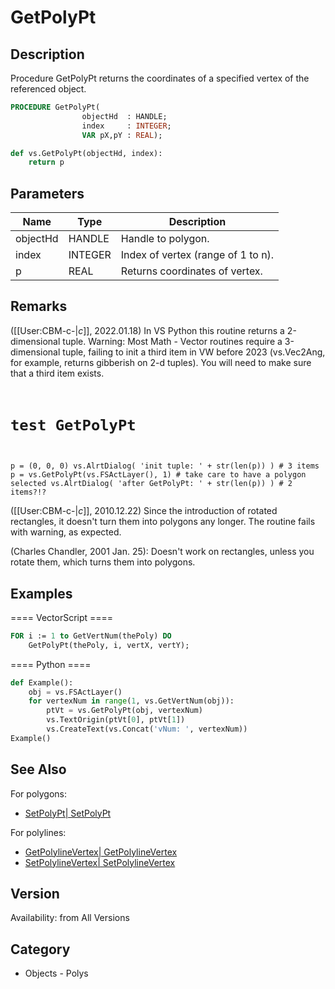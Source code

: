 # GetPolyPt

## Description
Procedure GetPolyPt returns the coordinates of a specified vertex of the referenced object.

```pascal
PROCEDURE GetPolyPt(
				objectHd  : HANDLE;
				index     : INTEGER;
				VAR pX,pY : REAL);
```

```python
def vs.GetPolyPt(objectHd, index):
    return p
```

## Parameters
|Name|Type|Description|
|---|---|---|
|objectHd|HANDLE|Handle to polygon.|
|index|INTEGER|Index of vertex (range of 1 to n).|
|p|REAL|Returns coordinates of vertex.|

## Remarks
([[User:CBM-c-|_c_]], 2022.01.18) In VS Python this routine returns a 2-dimensional tuple. Warning: Most Math - Vector routines require a 3-dimensional tuple, failing to init a third item in VW before 2023 (vs.Vec2Ang, for example, returns gibberish on 2-d tuples). You will need to make sure that a third item exists.
<code lang="py">
# test GetPolyPt
p = (0, 0, 0)
vs.AlrtDialog( 'init tuple: ' + str(len(p)) ) # 3 items
p = vs.GetPolyPt(vs.FSActLayer(), 1) # take care to have a polygon selected
vs.AlrtDialog( 'after GetPolyPt: ' + str(len(p)) ) # 2 items?!?
</code>

([[User:CBM-c-|_c_]], 2010.12.22) Since the introduction of rotated rectangles, it doesn't turn them into polygons any longer. The routine fails with warning, as expected. 

(Charles Chandler, 2001 Jan. 25): Doesn't work on rectangles, unless you rotate them, which turns them into polygons.

## Examples
==== VectorScript ====
```pascal
FOR i := 1 to GetVertNum(thePoly) DO
    GetPolyPt(thePoly, i, vertX, vertY);
```
==== Python ====
```python
def Example():
    obj = vs.FSActLayer()
    for vertexNum in range(1, vs.GetVertNum(obj)):
        ptVt = vs.GetPolyPt(obj, vertexNum)
        vs.TextOrigin(ptVt[0], ptVt[1])
        vs.CreateText(vs.Concat('vNum: ', vertexNum))
Example()
```

## See Also
For polygons:
* [SetPolyPt| SetPolyPt](SetPolyPt|%20SetPolyPt.md)

For polylines:
* [GetPolylineVertex| GetPolylineVertex](GetPolylineVertex|%20GetPolylineVertex.md)
* [SetPolylineVertex| SetPolylineVertex](SetPolylineVertex|%20SetPolylineVertex.md)

## Version
Availability: from All Versions

## Category
* Objects - Polys

